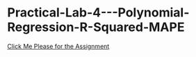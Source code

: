 # Practical-Lab-4---Polynomial-Regression-R-Squared-MAPE
[Click Me Please for the Assignment](Practical-Lab4.html)
